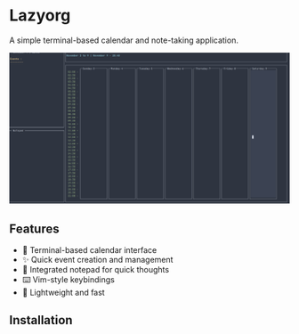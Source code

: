 # Lazyorg

A simple terminal-based calendar and note-taking application.

<p align="center">
  <img src="./demo.gif" alt="Lazyorg Demo" width="800"/>
</p>


## Features

- 📅 Terminal-based calendar interface
- ✨ Quick event creation and management
- 📝 Integrated notepad for quick thoughts
- ⌨️  Vim-style keybindings
- 🚀 Lightweight and fast

## Installation
